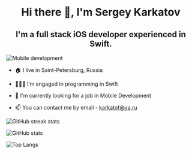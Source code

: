 <h1 align="center">Hi there 👋, I'm Sergey Karkatov</h1>
<h2 align="center">I'm a full stack iOS developer experienced in Swift.</h2>

![Mobile development](https://www.interactive-education.gr/media/images/header-marketing2.jpg.jpeg)

- 🏠 I live in Saint-Petersburg, Russia

- 👨🏻‍💻 I’m engaged in programming in Swift

- 💼 I'm currently looking for a job in Mobile Development

- 📫 You can contact me by email - karkatof@ya.ru 

![GitHub streak stats](https://github-readme-streak-stats.herokuapp.com/?user=karkatof)

![GitHub stats](https://github-readme-stats.vercel.app/api?username=karkatof&show_icons=true)

![Top Langs](https://github-readme-stats.vercel.app/api/top-langs/?username=karkatof)
<!--
**Duxxless53/Duxxless53** is a ✨ _special_ ✨ repository because its `README.md` (this file) appears on your GitHub profile.
-->
